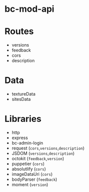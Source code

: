 # bc-mod-api

# Routes
* versions
* feedback
* cors
* description

# Data
* textureData
* sitesData

# Libraries
* http
* express
* bc-admin-login
* request (`cors`,`versions`,`description`)
* JSDOM (`versions`,`description`)
* octokit (`feedback`,`version`)
* puppetier (`cors`)
* absolutlify (`cors`)
* imageDataUri (`cors`)
* bodyParser (`feedback`)
* moment (`version`)